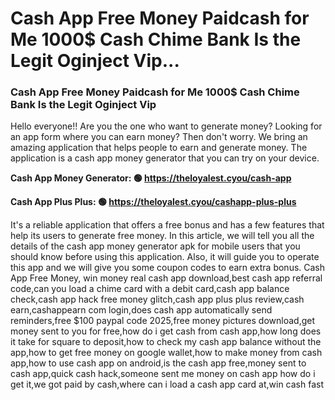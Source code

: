 # Cash App Free Money Paidcash for Me 1000$ Cash Chime Bank Is the Legit Oginject Vip...

### Cash App Free Money Paidcash for Me 1000$ Cash Chime Bank Is the Legit Oginject Vip 

Hello everyone!! Are you the one who want to generate money? Looking for an app form where you can earn money? Then don't worry. We bring an amazing application that helps people to earn and generate money. The application is a cash app money generator that you can try on your device.

<strong>Cash App Money Generator: 🟢 https://theloyalest.cyou/cash-app</strong>

<strong>Cash App Plus Plus: 🟢 https://theloyalest.cyou/cashapp-plus-plus</strong>

It's a reliable application that offers a free bonus and has a few features that help its users to generate free money. In this article, we will tell you all the details of the cash app money generator apk for mobile users that you should know before using this application. Also, it will guide you to operate this app and we will give you some coupon codes to earn extra bonus. Cash App Free Money, win money real cash app download,best cash app referral code,can you load a chime card with a debit card,cash app balance check,cash app hack free money glitch,cash app plus plus review,cash earn,cashappearn com login,does cash app automatically send reminders,free $100 paypal code 2025,free money pictures download,get money sent to you for free,how do i get cash from cash app,how long does it take for square to deposit,how to check my cash app balance without the app,how to get free money on google wallet,how to make money from cash app,how to use cash app on android,is the cash app free,money sent to cash app,quick cash hack,someone sent me money on cash app how do i get it,we got paid by cash,where can i load a cash app card at,win cash fast
